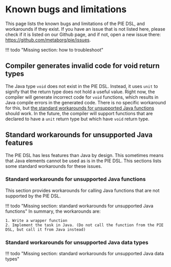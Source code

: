 # Known bugs and limitations

This page lists the known bugs and limitations of the PIE DSL, and workarounds if they exist.
If you have an issue that is not listed here, please check if it is listed on our Github page, and if not, open a new issue there: https://github.com/metaborg/pie/issues.

!!! todo "Missing section: how to troubleshoot"
    <!-- Also rename this section / page? -->

## Compiler generates invalid code for void return types

The Java type `void` does not exist in the PIE DSL.
Instead, it uses `unit` to signify that the return type does not hold a useful value.
Right now, the compiler will generate incorrect code for `void` functions, which results in Java compile errors in the generated code.
There is no specific workaround for this, but [the standard workarounds for unsupported Java functions](#standard-workarounds-for-unsupported-java-functions) should work.
In the future, the compiler will support functions that are declared to have a `unit` return type but which have `void` return type.

## Standard workarounds for unsupported Java features

The PIE DSL has less features than Java by design.
This sometimes means that Java elements cannot be used as is in the PIE DSL.
This sections lists some standard workarounds for these issues.

### Standard workarounds for unsupported Java functions

This section provides workarounds for calling Java functions that are not supported by the PIE DSL.

!!! todo "Missing section: standard workarounds for unsupported Java functions"
    In summary, the workarounds are:

    1. Write a wrapper function
    2. Implement the task in Java. (Do not call the function from the PIE DSL, but call it from Java instead)

### Standard workarounds for unsupported Java data types

!!! todo "Missing section: standard workarounds for unsupported Java data types"
